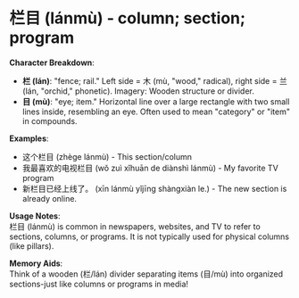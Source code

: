 # **栏目 (lánmù) - column; section; program**

**Character Breakdown**:  
- **栏 (lán)**: "fence; rail." Left side = 木 (mù, "wood," radical), right side = 兰 (lán, "orchid," phonetic). Imagery: Wooden structure or divider.  
- **目 (mù)**: "eye; item." Horizontal line over a large rectangle with two small lines inside, resembling an eye. Often used to mean "category" or "item" in compounds.

**Examples**:  
- 这个栏目 (zhège lánmù) - This section/column  
- 我最喜欢的电视栏目 (wǒ zuì xǐhuān de diànshì lánmù) - My favorite TV program  
- 新栏目已经上线了。 (xīn lánmù yǐjīng shàngxiàn le.) - The new section is already online.

**Usage Notes**:  
栏目 (lánmù) is common in newspapers, websites, and TV to refer to sections, columns, or programs. It is not typically used for physical columns (like pillars).

**Memory Aids**:  
Think of a wooden (栏/lán) divider separating items (目/mù) into organized sections-just like columns or programs in media!